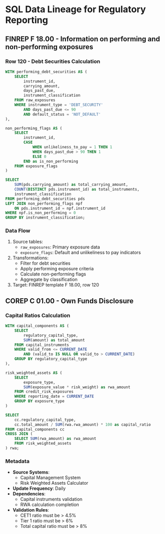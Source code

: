 # SQL Data Lineage for Regulatory Reporting

## FINREP F 18.00 - Information on performing and non-performing exposures

### Row 120 - Debt Securities Calculation

```sql
WITH performing_debt_securities AS (
    SELECT 
        instrument_id,
        carrying_amount,
        days_past_due,
        instrument_classification
    FROM raw_exposures
    WHERE instrument_type = 'DEBT_SECURITY'
        AND days_past_due <= 90
        AND default_status = 'NOT_DEFAULT'
),

non_performing_flags AS (
    SELECT 
        instrument_id,
        CASE 
            WHEN unlikeliness_to_pay = 1 THEN 1
            WHEN days_past_due > 90 THEN 1
            ELSE 0
        END as is_non_performing
    FROM exposure_flags
)

SELECT 
    SUM(pds.carrying_amount) as total_carrying_amount,
    COUNT(DISTINCT pds.instrument_id) as total_instruments,
    instrument_classification
FROM performing_debt_securities pds
LEFT JOIN non_performing_flags npf 
    ON pds.instrument_id = npf.instrument_id
WHERE npf.is_non_performing = 0
GROUP BY instrument_classification;
```

### Data Flow
1. Source tables:
   - `raw_exposures`: Primary exposure data
   - `exposure_flags`: Default and unlikeliness to pay indicators
2. Transformations:
   - Filter for debt securities
   - Apply performing exposure criteria
   - Calculate non-performing flags
   - Aggregate by classification
3. Target: FINREP template F 18.00, row 120

## COREP C 01.00 - Own Funds Disclosure

### Capital Ratios Calculation

```sql
WITH capital_components AS (
    SELECT 
        regulatory_capital_type,
        SUM(amount) as total_amount
    FROM capital_instruments
    WHERE valid_from <= CURRENT_DATE
        AND (valid_to IS NULL OR valid_to > CURRENT_DATE)
    GROUP BY regulatory_capital_type
),

risk_weighted_assets AS (
    SELECT 
        exposure_type,
        SUM(exposure_value * risk_weight) as rwa_amount
    FROM credit_risk_exposures
    WHERE reporting_date = CURRENT_DATE
    GROUP BY exposure_type
)

SELECT 
    cc.regulatory_capital_type,
    cc.total_amount / SUM(rwa.rwa_amount) * 100 as capital_ratio
FROM capital_components cc
CROSS JOIN (
    SELECT SUM(rwa_amount) as rwa_amount 
    FROM risk_weighted_assets
) rwa;
```

### Metadata
- **Source Systems**: 
  - Capital Management System
  - Risk Weighted Assets Calculator
- **Update Frequency**: Daily
- **Dependencies**: 
  - Capital instruments validation
  - RWA calculation completion
- **Validation Rules**:
  - CET1 ratio must be > 4.5%
  - Tier 1 ratio must be > 6%
  - Total capital ratio must be > 8% 